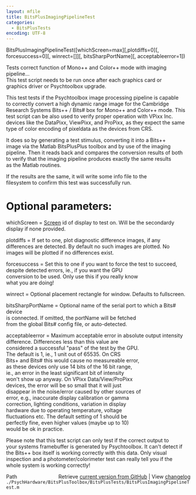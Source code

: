 ```yaml
---
layout: mfile
title: BitsPlusImagingPipelineTest
categories:
  - BitsPlusTests
encoding: UTF-8
---
```


BitsPlusImagingPipelineTest([whichScreen=max][,plotdiffs=0][, forcesuccess=0][, winrect=[]][, bitsSharpPortName][, acceptableerror=1])  

Tests correct function of Mono++ and Color++ mode with imaging pipeline...  
This test script needs to be run once after each graphics card or  
graphics driver or Psychtoolbox upgrade.  

This test tests if the Psychtoolbox image processing pipeline is capable  
to correctly convert a high dynamic range image for the Cambridge  
Research Systems Bits++ / Bits# box for Mono++ and Color++ mode. This  
test script can be also used to verify proper operation with VPixx Inc.  
devices like the DataPixx, ViewPixx, and ProPixx, as they expect the same  
type of color encoding of pixeldata as the devices from CRS.  

It does so by generating a test stimulus, converting it into a Bits++  
image via the Matlab BitsPlusPlus toolbox and by use of the imaging  
pipeline. Then it reads back and compares the conversion results of both  
to verify that the imaging pipeline produces exactly the same results  
as the Matlab routines.  

If the results are the same, it will write some info file to the  
filesystem to confirm this test was successfully run.  

# Optional parameters:  

whichScreen  = [Screen](/docs/Screen) id of display to test on. Will be the secondardy  
               display if none provided.  

plotdiffs    = If set to one, plot diagnostic difference images, if any  
               differences are detected. By default no such images are plotted. No  
               images will be plotted if no differences exist.  

forcesuccess = Set this to one if you want to force the test to succeed,  
               despite detected errors, ie., if you want the GPU  
               conversion to be used. Only use this if you really know  
               what you are doing!  

winrect = Optional placement rectangle for window. Defaults to fullscreen.  

bitsSharpPortName = Optional name of the serial port to which a Bits# device  
                    is connected. If omitted, the portName will be fetched  
                    from the global Bits# config file, or auto-detected.  

acceptableerror = Maximum acceptable error in absolute output intensity  
                  difference. Differences less than this value are  
                  considered a successful "pass" of the test by the GPU.  
                  The default is 1, ie., 1 unit out of 65535. On CRS  
                  Bits+ and Bits# this would cause no measureable error,  
                  as these devices only use 14 bits of the 16 bit range,  
                  ie., an error in the least significant bit of intensity  
                  won't show up anyway. On VPixx Data/View/ProPixx  
                  devices, the error will be so small that it will just  
                  disappear in the noise/error caused by other sources of  
                  error, e.g., inaccurate display calibration or gamma  
                  correction, lighting conditions, variation in display  
                  hardware due to operating temperature, voltage  
                  fluctuations etc. The default setting of 1 should be  
                  perfectly fine, even higher values (maybe up to 10)  
                  would be ok in practice.  

Please note that this test script can only test if the correct output to  
your systems framebuffer is generated by Psychtoolbox. It can't detect if  
the Bits++ box itself is working correctly with this data. Only visual  
inspection and a photometer/colorimeter test can really tell you if the  
whole system is working correctly!  


<div class="code_header" style="text-align:right;">
  <span style="float:left;">Path&nbsp;&nbsp;</span> <span class="counter">Retrieve <a href=
  "https://raw.github.com/Psychtoolbox-3/Psychtoolbox-3/beta/./PsychHardware/BitsPlusToolbox/BitsPlusTests/BitsPlusImagingPipelineTest.m">current version from GitHub</a> | View <a href=
  "https://github.com/Psychtoolbox-3/Psychtoolbox-3/commits/beta/./PsychHardware/BitsPlusToolbox/BitsPlusTests/BitsPlusImagingPipelineTest.m">changelog</a></span>
</div>
<div class="code">
  <code>./PsychHardware/BitsPlusToolbox/BitsPlusTests/BitsPlusImagingPipelineTest.m</code>
</div>
